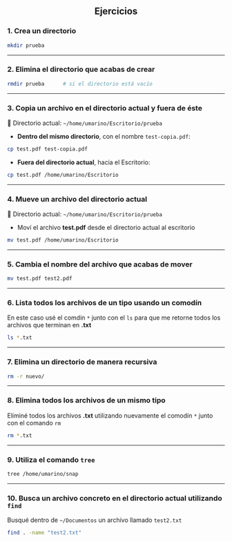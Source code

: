 
##  <center>Ejercicios</center>
### 1. Crea un directorio  

```bash
mkdir prueba
```  

---

### 2. Elimina el directorio que acabas de crear 

```bash
rmdir prueba      # si el directorio está vacío
```  

---
### 3. Copia un archivo en el directorio actual y fuera de éste

📍 Directorio actual: `~/home/umarino/Escritorio/prueba`

- **Dentro del mismo directorio**, con el nombre `test-copia.pdf`:
```bash
cp test.pdf test-copia.pdf
```

- **Fuera del directorio actual**, hacia el Escritorio:
```bash
cp test.pdf /home/umarino/Escritorio
```

---

### 4. Mueve un archivo del directorio actual  
📍 Directorio actual: `~/home/umarino/Escritorio/prueba`

- Moví el archivo **test.pdf** desde el directorio actual al escritorio 
```bash
mv test.pdf /home/umarino/Escritorio
```

---

### 5. Cambia el nombre del archivo que acabas de mover  

```bash
mv test.pdf test2.pdf
```

---

### 6. Lista todos los archivos de un tipo usando un comodín  

En este caso usé el comdin `*` junto con el `ls` para que me retorne todos los archivos que terminan en **.txt** 

```bash
ls *.txt 
```

---

### 7. Elimina un directorio de manera recursiva  

```bash
rm -r nuevo/ 
```

---
### 8. Elimina todos los archivos de un mismo tipo  

Eliminé todos los archivos **.txt** utilizando nuevamente el comodín `*` junto con el comando `rm`

```bash
rm *.txt 
```

---

### 9. Utiliza el comando `tree`  

```bash
tree /home/umarino/snap 
```


---

### 10. Busca un archivo concreto en el directorio actual utilizando `find`  

Busqué dentro de `~/Documentos` un archivo llamado `test2.txt`

```bash
find . -name "test2.txt"
```
